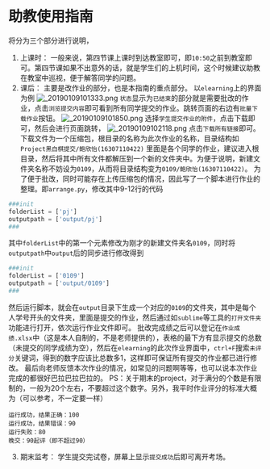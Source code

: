 # 助教使用指南
将分为三个部分进行说明，
1. 上课时：
一般来说，第四节课上课时到达教室即可，即`10:50`之前到教室即可。第四节课如果不出意外的话，就是学生们的上机时间，这个时候建议助教在教室中巡视，便于解答同学的问题。
2. 课后：
主要是改作业的部分，也是本指南的重点部分。
以`elearning`上的界面为例 
![_20190109101333.png](https://img.ztzl.moe/images/2019/01/08/_20190109101333.png)
`状态`显示为`已结束`的部分就是需要批改的作业，点击`浏览提交内容`即可看到所有同学提交的作业。跳转页面的右边有`批量下载作业`按钮。
![_20190109101850.png](https://img.ztzl.moe/images/2019/01/08/_20190109101850.png)
选择`学生提交作业的附件`，点击下载即可，然后会进行页面跳转，
![_20190109102118.png](https://img.ztzl.moe/images/2019/01/08/_20190109102118.png)
点击`下载所有链接`即可。下载文件为一个压缩包，根目录的名称为此次作业的名称，目录结构如`Project黑白棋提交/鲍欣怡(16307110422)`
里面是各个同学的作业，建议进入根目录，然后将其中所有文件都解压到一个新的文件夹中。为便于说明，新建文件夹名称不妨设为`0109`，从而将目录结构变为`0109/鲍欣怡(16307110422)`。
为了便于批改，同时可能存在上传压缩包的情况，因此写了一个脚本进行作业的整理。即`arrange.py`，修改其中9-12行的代码
```python
###init
folderList = ['pj']
outputpath = ['output/pj']
###
```
其中`folderList`中的第一个元素修改为刚才的新建文件夹名`0109`，同时将`outputpath`中`output`后的同步进行修改得到
```python
###init
folderList = ['0109']
outputpath = ['output/0109']
###
```
然后运行脚本，就会在`output`目录下生成一个对应的`0109`的文件夹，其中是每个人学号开头的文件夹，里面是提交的作业，然后通过如`sublime`等工具的`打开文件夹`功能进行打开，依次运行作业文件即可。
批改完成绩之后可以登记在`作业成绩.xlsx`中（这是本人自制的，不是老师提供的），表格的最下方有显示提交的总数（未提交的同学成绩为空），然后在`elearning`的此次作业界面中，`ctrl+F`搜索`未评分`关键词，得到的数字应该比总数多1，这样即可保证所有提交的作业都已进行修改。
最后向老师反馈本次作业的情况，如常见的问题啊等等，也可以说本次作业完成的都很好巴拉巴拉巴拉的。
PS：关于期末的project，对于满分的个数是有限制的，一般为20个左右，不要超过这个数字。另外，我平时作业评分的标准大概为（可以参考，不一定要一样）
```text
运行成功，结果正确：100
运行成功，结果错误：90
运行失败：80
晚交：90起评（即不超过90）
```
3. 期末监考：
学生提交完试卷，屏幕上显示`提交成功`后即可离开考场。
